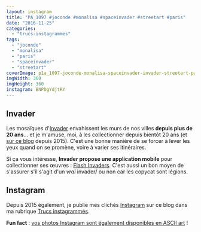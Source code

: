 ```yaml
---
layout: instagram
title: "PA_1097 #joconde #monalisa #spaceinvader #streetart #paris"
date: "2016-11-25"
categories: 
  - "trucs-instagrammes"
tags: 
  - "joconde"
  - "monalisa"
  - "paris"
  - "spaceinvader"
  - "streetart"
coverImage: p1a_1097-joconde-monalisa-spaceinvader-invader-streetart-paris.jpg
imgWidth: 360
imgHeight: 360
instagram: BNPDgYdjtRY
---
```


## Invader

Les mosaïques d'[Invader](https://fr.wikipedia.org/wiki/Invader_%28artiste%29) envahissent les murs de nos villes **depuis plus de 20 ans**... et je m'amuse, moi, à les collectionner depuis bientôt 20 ans (et [sur ce blog](https://www.6x8.org/tag/spaceinvader/) depuis 2015). C'est une bonne manière de se forcer à lever les yeux quand on se promène, voire à varier ses itinéraires.

Si ça vous intéresse, **Invader propose une application mobile** pour collectionner ses œuvres : [Flash Invaders](http://www.space-invaders.com/flashinvaders/). C'est aussi un bon moyen de s'assurer s'il s'agit d'un _vrai_ invader/ ou non car les copycat sont légions.

## Instagram

Depuis 2015 également, je publie mes clichés [Instagram](https://www.instagram.com/zemoko/) sur ce blog dans ma rubrique [Trucs instagrammés](https://www.6x8.org/category/trucs-pris-en-photos/trucs-instagrammes/).

**Fun fact** : [vos photos Instagram sont également disponibles en ASCII art](https://www.6x8.org/2016/01/le-saviez-tu-instagram-en-ascii-art/) !
